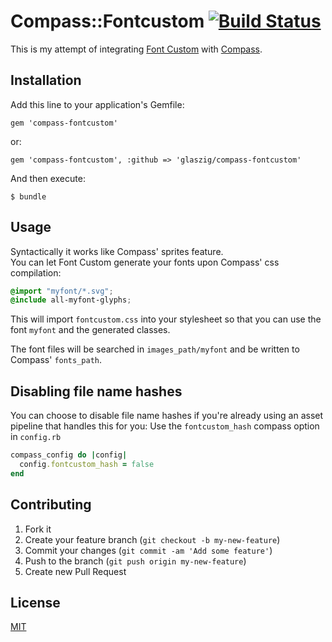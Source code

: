 # Compass::Fontcustom [![Build Status](https://travis-ci.org/glaszig/compass-fontcustom.png?branch=experimental)](https://travis-ci.org/glaszig/compass-fontcustom)

This is my attempt of integrating [Font Custom](http://fontcustom.com) with [Compass](http://compass-style.org).

## Installation

Add this line to your application's Gemfile:

    gem 'compass-fontcustom'

or:

    gem 'compass-fontcustom', :github => 'glaszig/compass-fontcustom'

And then execute:

    $ bundle

## Usage

Syntactically it works like Compass' sprites feature.  
You can let Font Custom generate your fonts upon Compass' css compilation:

```css
@import "myfont/*.svg";
@include all-myfont-glyphs;
```

This will import `fontcustom.css` into your stylesheet so that you can use the font `myfont` and the generated classes.

The font files will be searched in `images_path/myfont` and be written to Compass' `fonts_path`.

## Disabling file name hashes

You can choose to disable file name hashes if you're already using an asset pipeline that handles this for you:
Use the `fontcustom_hash` compass option in `config.rb`

```ruby
compass_config do |config|
  config.fontcustom_hash = false
end
```

## Contributing

1. Fork it
2. Create your feature branch (`git checkout -b my-new-feature`)
3. Commit your changes (`git commit -am 'Add some feature'`)
4. Push to the branch (`git push origin my-new-feature`)
5. Create new Pull Request

## License

[MIT](https://raw.github.com/glaszig/compass-fontcustom/master/LICENSE)
